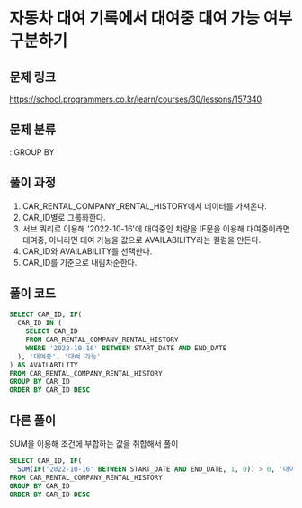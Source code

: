 # 자동차 대여 기록에서 대여중 대여 가능 여부 구분하기

## 문제 링크

https://school.programmers.co.kr/learn/courses/30/lessons/157340

## 문제 분류

: GROUP BY

## 풀이 과정

1. CAR_RENTAL_COMPANY_RENTAL_HISTORY에서 데이터를 가져온다.
2. CAR_ID별로 그룹화한다.
3. 서브 쿼리르 이용해 '2022-10-16'에 대여중인 차량을 IF문을 이용해 대여중이라면 대여중, 아니라면 대여 가능을 값으로 AVAILABILITY라는 컬럼을 만든다.
4. CAR_ID와 AVAILABILITY를 선택한다.
5. CAR_ID를 기준으로 내림차순한다.

## 풀이 코드

```sql
SELECT CAR_ID, IF(
  CAR_ID IN (
    SELECT CAR_ID
    FROM CAR_RENTAL_COMPANY_RENTAL_HISTORY
    WHERE '2022-10-16' BETWEEN START_DATE AND END_DATE
  ), '대여중', '대여 가능'
) AS AVAILABILITY
FROM CAR_RENTAL_COMPANY_RENTAL_HISTORY
GROUP BY CAR_ID
ORDER BY CAR_ID DESC
```

## 다른 풀이

SUM을 이용해 조건에 부합하는 값을 취합해서 풀이

```sql
SELECT CAR_ID, IF(
  SUM(IF('2022-10-16' BETWEEN START_DATE AND END_DATE, 1, 0)) > 0, '대여중', '대여 가능') AS AVAILABILITY
FROM CAR_RENTAL_COMPANY_RENTAL_HISTORY
GROUP BY CAR_ID
ORDER BY CAR_ID DESC
```
